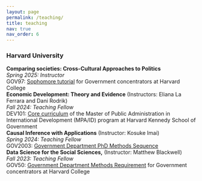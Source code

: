 ```yaml
---
layout: page
permalink: /teaching/
title: teaching
nav: true
nav_order: 6
---
```


<h3>Harvard University</h3>

<div class="post">
<article>
<div class="card mt-3">
<div class="p-3">
<strong>Comparing societies: Cross-Cultural Approaches to Politics</strong><br>
<em>Spring 2025: Instructor</em><br>
GOV97: <a href="https://www.gov.harvard.edu/undergraduate/academics/concentration-requirements/gov-97-the-sophomore-tutorial-in-government/">Sophomore tutorial</a> for Government concentrators at Harvard College
</div>
</div>

<div class="card mt-3">
<div class="p-3">
<strong>Economic Development: Theory and Evidence</strong> (Instructors: <a>Eliana La Ferrara and Dani Rodrik</a>)<br>
<em>Fall 2024: Teaching Fellow</em> <br>
DEV101: <a href="https://www.hks.harvard.edu/educational-programs/masters-programs/master-public-administration-international-development#curriculum">Core curriculum</a> of the Master of Public Administration in International Development (MPA/ID) program at Harvard Kennedy School of Government
</div>
</div>

<div class="post">
<article>
<div class="card mt-3">
<div class="p-3">
<strong>Causal Inference with Applications</strong> (Instructor: <a>Kosuke Imai</a>)<br>
<em>Spring 2024: Teaching Fellow</em><br>
GOV2003: <a href="https://governmentmethods.hsites.harvard.edu/graduate-courses">Government Department PhD Methods Sequence</a>
</div>
</div>

<div class="post">
<article>
<div class="card mt-3">
<div class="p-3">
<strong>Data Science for the Social Sciences,</strong> (Instructor: <a>Matthew Blackwell</a>)<br>
<em>Fall 2023: Teaching Fellow</em><br>
GOV50: <a href="https://www.gov.harvard.edu/undergraduate/academics/concentration-requirements/methods-requirement-and-course-sequencing/">Government Department Methods Requirement</a> for Government concentrators at Harvard College
</div>
</div>



</article>
</div>

<br>